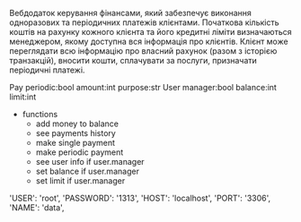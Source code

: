 Вебдодаток керування фінансами, який забезпечує виконання одноразових та періодичних платежів клієнтами. Початкова кількість коштів на рахунку кожного клієнта та його кредитні ліміти визначаються менеджером, якому доступна вся інформація про клієнтів. Клієнт може переглядати всю інформацію про власний рахунок (разом з історією транзакцій), вносити кошти, сплачувати за послуги, призначати періодичні платежі.

Pay
  periodic:bool
  amount:int
  purpose:str
User 
  manager:bool
  balance:int
  limit:int

- functions 
  - add money to balance 
  - see payments history 
  - make single payment 
  - make periodic payment
  - see user info if user.manager
  - set balance if user.manager
  - set limit if user.manager

'USER': 'root',
'PASSWORD': '1313',
'HOST': 'localhost',
'PORT': '3306',
'NAME': 'data',
